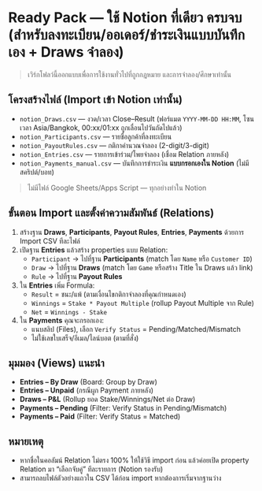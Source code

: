 # Ready Pack — ใช้ **Notion ที่เดียว** ครบจบ (สำหรับลงทะเบียน/ออเดอร์/ชำระเงินแบบบันทึกเอง + Draws จำลอง)

> เวิร์กโฟลว์นี้ออกแบบเพื่อการใช้งานทั่วไปที่ถูกกฎหมาย และการจำลอง/ศึกษาเท่านั้น

## โครงสร้างไฟล์ (Import เข้า Notion เท่านั้น)
- `notion_Draws.csv` — งวด/เวลา Close–Result (ฟอร์แมต `YYYY-MM-DD HH:MM`, โซนเวลา Asia/Bangkok, 00:xx/01:xx ถูกเลื่อนไปวันถัดไปแล้ว)
- `notion_Participants.csv` — รายชื่อลูกค้าที่ลงทะเบียน
- `notion_PayoutRules.csv` — กติกาคำนวณจำลอง (2-digit/3-digit)
- `notion_Entries.csv` — รายการเข้าร่วม/โพยจำลอง (เชื่อม Relation ภายหลัง)
- `notion_Payments_manual.csv` — บันทึกการชำระเงิน **แบบกรอกเองใน Notion** (ไม่มีสคริปต์/บอท)

> ไม่มีไฟล์ Google Sheets/Apps Script — ทุกอย่างทำใน Notion

## ขั้นตอน Import และตั้งค่าความสัมพันธ์ (Relations)
1) สร้างฐาน **Draws**, **Participants**, **Payout Rules**, **Entries**, **Payments** ด้วยการ Import CSV ทีละไฟล์
2) เปิดฐาน **Entries** แล้วสร้าง properties แบบ Relation:
   - `Participant` → ไปที่ฐาน **Participants** (match โดย `Name` หรือ `Customer ID`)
   - `Draw` → ไปที่ฐาน **Draws** (match โดย `Game` หรือสร้าง Title ใน Draws แล้ว link)
   - `Rule` → ไปที่ฐาน **Payout Rules**
3) ใน **Entries** เพิ่ม Formula:
   - `Result` = ชนะ/แพ้ (ตามเงื่อนไขกติกาจำลองที่คุณกำหนดเอง)
   - `Winnings` = `Stake * Payout Multiple` (rollup Payout Multiple จาก Rule)
   - `Net` = `Winnings - Stake`
4) ใน **Payments** คุณจะกรอกเอง:
   - แนบสลิป (Files), เลือก `Verify Status` = Pending/Matched/Mismatch
   - ไม่ใช้เลขใบเสร็จ/อีเมล/ไลน์บอต (ตามที่สั่ง)

## มุมมอง (Views) แนะนำ
- **Entries – By Draw** (Board: Group by Draw)
- **Entries – Unpaid** (กรณีผูก Payment ภายหลัง)
- **Draws – P&L** (Rollup ยอด Stake/Winnings/Net ต่อ Draw)
- **Payments – Pending** (Filter: Verify Status in Pending/Mismatch)
- **Payments – Paid** (Filter: Verify Status = Matched)

## หมายเหตุ
- หากชื่อในคอลัมน์ Relation ไม่ตรง 100% ให้ใช้วิธี import ก่อน แล้วค่อยเปิด property Relation มา “เลือกจับคู่” ทีละรายการ (Notion รองรับ)
- สามารถลบไฟล์ตัวอย่างแถวใน CSV ได้ก่อน import หากต้องการเริ่มจากฐานว่าง
